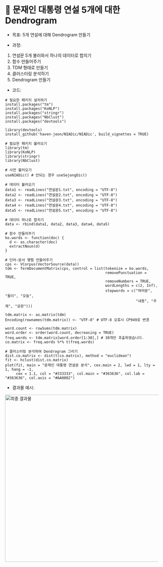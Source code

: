 # 🤵 문재인 대통령 연설 5개에 대한 Dendrogram 

- 목표: 5개 연설에 대해 Dendrogram 만들기

- 과정: 
1. 연설문 5개 불러와서 하나의 데이터로 합치기
2. 함수 만들어주기
3. TDM 형태로 만들기
4. 클러스터링 분석하기
5. Dendrogram 만들기

- 코드:
<pre><code># 필요한 패키지 설치하기
install.packages("tm")
install.packages("KoNLP")
install.packages("stringr")
install.packages("NbClust")
install.packages("devtools")

library(devtools)
install_github('haven-jeon/NIADic/NIADic', build_vignettes = TRUE)

# 필요한 패키지 불러오기
library(tm)
library(KoNLP)
library(stringr)
library(NbClust)

# 사전 불러오기
useNIADic() # 안되는 경우 useSejongDic()

# 데이터 불러오기
data1 <- readLines("연설문1.txt", encoding = "UTF-8")
data2 <- readLines("연설문2.txt", encoding = "UTF-8")
data3 <- readLines("연설문3.txt", encoding = "UTF-8")
data4 <- readLines("연설문4.txt", encoding = "UTF-8")
data5 <- readLines("연설문5.txt", encoding = "UTF-8")

# 데이터 하나로 합치기
data <- rbind(data1, data2, data3, data4, data5)

# 함수 만들어주기
ko.words <- function(doc) {
  d <- as.character(doc)
  extractNoun(d)
}
  
# 단어-문서 행렬 만들어주기
cps <- VCorpus(VectorSource(data))
tdm <- TermDocumentMatrix(cps, control = list(tokenize = ko.words,
                                              removePunctuation = TRUE,
                                              removeNumbers = TRUE,
                                              wordLengths = c(2, Inf),
                                              stopwords = c("여러분", "들이", "오늘",
                                                            "내용", "주제", "공판")))
  
tdm.matrix <- as.matrix(tdm)
Encoding(rownames(tdm.matrix)) <- "UTF-8" # UTF-8 오류시 CP949로 변경
  
word.count <- rowSums(tdm.matrix)
word.order <- order(word.count, decreasing = TRUE)
freq.words <- tdm.matrix[word.order[1:30],] # 30개만 추출하였습니다.
co.matrix <- freq.words %*% t(freq.words)

# 클러스터링 분석하여 Dendrogram 그리기
dist.co.matrix <- dist(t(co.matrix), method = "euclidean")
fit <- hclust(dist.co.matrix)
plot(fit, main = "문재인 대통령 연설문 분석", cex.main = 2, lwd = 1, lty = 1, hang = -1,
     cex = 1.1, col = "#333333", col.main = "#363636", col.lab = "#363636", col.axis = "#AA0002")</code></pre>
     
- 결과물 예시:
<p><img src="https://github.com/draxcel/korean_president_speech/blob/master/%EA%B2%B0%EA%B3%BC%EB%AC%BC.png?raw=true" alt="최종 결과물" width="650" height="550"></p>
